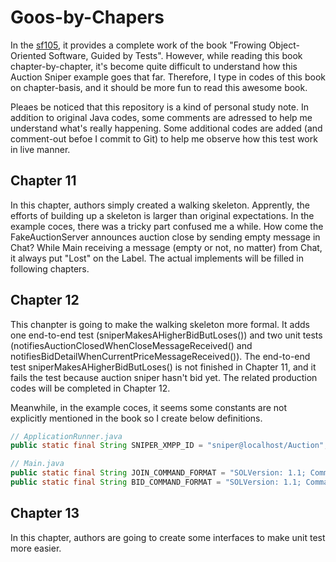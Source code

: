 # Goos-by-Chapers

In the [sf105](https://github.com/sf105/goos-code), it provides a complete work of the book "Frowing Object-Oriented Software, Guided by Tests". However, while reading this book chapter-by-chapter, it's become quite difficult to understand how this Auction Sniper example goes that far. Therefore, I type in codes of this book on chapter-basis, and it should be more fun to read this awesome book.

Pleaes be noticed that this repository is a kind of personal study note. In addition to original Java codes, some comments are adressed to help me understand what's really happening. Some additional codes are added (and comment-out befoe I commit to Git) to help me observe how this test work in live manner.

## Chapter 11
In this chapter, authors simply created a walking skeleton. Apprently, the efforts of building up a skeleton is larger than original expectations.
In the example coces, there was a tricky part confused me a while. How come the FakeAuctionServer announces auction close by sending empty message in Chat?
While Main receiving a message (empty or not, no matter) from Chat, it always put "Lost" on the Label. The actual implements will be filled in following chapters. 

## Chapter 12
This chanpter is going to make the walking skeleton more formal. It adds one end-to-end test (sniperMakesAHigherBidButLoses()) and two unit tests (notifiesAuctionClosedWhenCloseMessageReceived() and notifiesBidDetailWhenCurrentPriceMessageReceived()).
The end-to-end test sniperMakesAHigherBidButLoses() is not finished in Chapter 11, and it fails the test because auction sniper hasn't bid yet. The related production codes will be completed in Chapter 12.

Meanwhile, in the example coces, it seems some constants are not explicitly mentioned in the book so I create below definitions.

```java
// ApplicationRunner.java
public static final String SNIPER_XMPP_ID = "sniper@localhost/Auction";

// Main.java
public static final String JOIN_COMMAND_FORMAT = "SOLVersion: 1.1; Command: JOIN;";
public static final String BID_COMMAND_FORMAT = "SOLVersion: 1.1; Command: BID; Price: %d;";
```

## Chapter 13
In this chapter, authors are going to create some interfaces to make unit test more easier.
